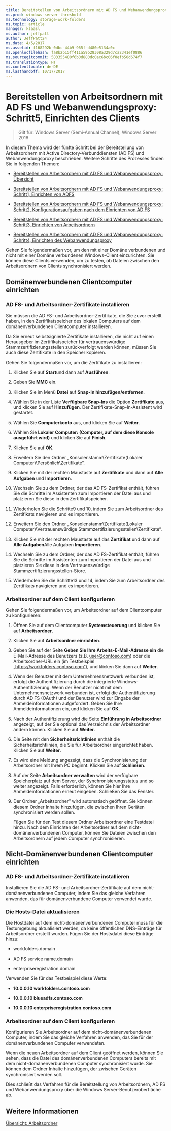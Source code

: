 ```yaml
---
title: Bereitstellen von Arbeitsordnern mit AD FS und Webanwendungsproxy - Schritt5, Einrichten des Clients
ms.prod: windows-server-threshold
ms.technology: storage-work-folders
ms.topic: article
manager: klaasl
ms.author: jeffpatt
author: JeffPatt24
ms.date: 4/5/2017
ms.assetid: f168292b-0dbc-44b9-965f-d480e5134a0c
ms.openlocfilehash: fa8b2b15ff411a59b28308a329d7ca2341ef0886
ms.sourcegitcommit: 583355400f6b0d880dc0ac6bc06f0efb50d674f7
ms.translationtype: HT
ms.contentlocale: de-DE
ms.lasthandoff: 10/17/2017
---
```

# <a name="deploy-work-folders-with-ad-fs-and-web-application-proxy-step-5-set-up-clients"></a>Bereitstellen von Arbeitsordnern mit AD FS und Webanwendungsproxy: Schritt5, Einrichten des Clients

>Gilt für: Windows Server (Semi-Annual Channel), Windows Server 2016

In diesem Thema wird der fünfte Schritt bei der Bereitstellung von Arbeitsordnern mit Active Directory-Verbunddiensten (AD FS) und Webanwendungsproxy beschrieben. Weitere Schritte des Prozesses finden Sie in folgenden Themen:  
  
-   [Bereitstellen von Arbeitsordnern mit AD FS und Webanwendungsproxy: Übersicht](deploy-work-folders-adfs-overview.md)  
  
-   [Bereitstellen von Arbeitsordnern mit AD FS und Webanwendungsproxy: Schritt1, Einrichten von ADFS](deploy-work-folders-adfs-step1.md)  
  
-   [Bereitstellen von Arbeitsordnern mit AD FS und Webanwendungsproxy: Schritt2, Konfigurationsaufgaben nach dem Einrichten von AD FS](deploy-work-folders-adfs-step2.md)  
  
-   [Bereitstellen von Arbeitsordnern mit AD FS und Webanwendungsproxy: Schritt3, Einrichten von Arbeitsordnern](deploy-work-folders-adfs-step3.md)  
  
-   [Bereitstellen von Arbeitsordnern mit AD FS und Webanwendungsproxy: Schritt4, Einrichten des Webanwendungsproxy](deploy-work-folders-adfs-step4.md)  
  
Gehen Sie folgendermaßen vor, um den mit einer Domäne verbundenen und nicht mit einer Domäne verbundenen Windows-Client einzurichten. Sie können diese Clients verwenden, um zu testen, ob Dateien zwischen den Arbeitsordnern von Clients synchronisiert werden.  
  
## <a name="set-up-a-domain-joined-client"></a>Domänenverbundenen Clientcomputer einrichten  
  
### <a name="install-the-ad-fs-and-work-folder-certificates"></a>AD FS- und Arbeitsordner-Zertifikate installieren  
Sie müssen die AD FS- und Arbeitsordner-Zertifikate, die Sie zuvor erstellt haben, in den Zertifikatspeicher des lokalen Computers auf dem domänenverbundenen Clientcomputer installieren.  
  
Da Sie erneut selbstsignierte Zertifikate installieren, die nicht auf einen Herausgeber im Zertifikatspeicher für vertrauenswürdige Stammzertifizierungsstellen zurückverfolgt werden können, müssen Sie auch diese Zertifikate in den Speicher kopieren.  
  
Gehen Sie folgendermaßen vor, um die Zertifikate zu installieren:  
  
1.  Klicken Sie auf **Start**und dann auf **Ausführen**.  
  
2.  Geben Sie **MMC** ein.  
  
3.  Klicken Sie im Menü **Datei** auf **Snap-In hinzufügen/entfernen**.  
  
4.  Wählen Sie in der Liste **Verfügbare Snap-Ins** die Option **Zertifikate** aus, und klicken Sie auf **Hinzufügen**. Der Zertifikate-Snap-In-Assistent wird gestartet.  
  
5.  Wählen Sie **Computerkonto** aus, und klicken Sie auf **Weiter**.  
  
6.  Wählen Sie **Lokaler Computer: (Computer, auf dem diese Konsole ausgeführt wird)** und klicken Sie auf **Finish**.  
  
7.  Klicken Sie auf **OK**.  
  
8.  Erweitern Sie den Ordner „Konsolenstamm\Zertifikate\(Lokaler Computer)\Persönlich\Zertifikate“.  
  
9. Klicken Sie mit der rechten Maustaste auf **Zertifikate** und dann auf **Alle Aufgaben** und **Importieren**.  
  
10. Wechseln Sie zu dem Ordner, der das AD FS-Zertifikat enthält, führen Sie die Schritte im Assistenten zum Importieren der Datei aus und platzieren Sie diese in den Zertifikatspeicher.  
  
11. Wiederholen Sie die Schritte9 und 10, indem Sie zum Arbeitsordner des Zertifikats navigieren und es importieren.  
  
12. Erweitern Sie den Ordner „Konsolenstamm\Zertifikate\(Lokaler Computer)\Vertrauenswürdige Stammzertifizierungsstellen\Zertifikate“.  
  
13. Klicken Sie mit der rechten Maustaste auf das **Zertifikat** und dann auf **Alle Aufgaben**Alle Aufgaben **Importieren**.  
  
14. Wechseln Sie zu dem Ordner, der das AD FS-Zertifikat enthält, führen Sie die Schritte im Assistenten zum Importieren der Datei aus und platzieren Sie diese in den Vertrauenswürdige Stammzertifizierungsstellen-Store.  
  
15. Wiederholen Sie die Schritte13 und 14, indem Sie zum Arbeitsordner des Zertifikats navigieren und es importieren.  
  
### <a name="configure-work-folders-on-the-client"></a>Arbeitsordner auf dem Client konfigurieren  
Gehen Sie folgendermaßen vor, um Arbeitsordner auf dem Clientcomputer zu konfigurieren:  
  
1.  Öffnen Sie auf dem Clientcomputer **Systemsteuerung** und klicken Sie auf **Arbeitsordner**.  
  
2.  Klicken Sie auf **Arbeitsordner einrichten**.  
  
3.  Geben Sie auf der Seite **Geben Sie Ihre Arbeits-E-Mail-Adresse ein** die E-Mail-Adresse des Benutzers (z.B. user@contoso.com) oder die Arbeitsordner-URL ein (im Testbeispiel „https://workfolders.contoso.com“), und klicken Sie dann auf **Weiter**.  
  
4.  Wenn der Benutzer mit dem Unternehmensnetzwerk verbunden ist, erfolgt die Authentifizierung durch die integrierte Windows-Authentifizierung. Wenn der Benutzer nicht mit dem Unternehmensnetzwerk verbunden ist, erfolgt die Authentifizierung durch AD FS (OAuth) und der Benutzer wird zur Eingabe der Anmeldeinformationen aufgefordert. Geben Sie Ihre Anmeldeinformationen ein, und klicken Sie auf **OK**.  
  
5.  Nach der Authentifizierung wird die Seite **Einführung in Arbeitsordner** angezeigt, auf der Sie optional das Verzeichnis der Arbeitsordner ändern können. Klicken Sie auf **Weiter**.  
  
6.  Die Seite mit den **Sicherheitsrichtlinien** enthält die Sicherheitsrichtlinien, die Sie für Arbeitsordner eingerichtet haben. Klicken Sie auf **Weiter**.  
  
7.  Es wird eine Meldung angezeigt, dass die Synchronisierung der Arbeitsordner mit Ihrem PC beginnt. Klicken Sie auf **Schließen**.  
  
8.  Auf der Seite **Arbeitsordner verwalten** wird der verfügbare Speicherplatz auf dem Server, der Synchronisierungsstatus und so weiter angezeigt. Falls erforderlich, können Sie hier Ihre Anmeldeinformationen erneut eingeben. Schließen Sie das Fenster.  
  
9. Der Ordner „Arbeitsordner” wird automatisch geöffnet. Sie können diesem Ordner Inhalte hinzufügen, die zwischen Ihren Geräten synchronisiert werden sollen.  
  
    Fügen Sie für den Test diesem Ordner Arbeitsordner eine Testdatei hinzu. Nach dem Einrichten der Arbeitsordner auf dem nicht-domänenverbundenen Computer, können Sie Dateien zwischen den Arbeitsordnern auf jedem Computer synchronisieren.  
  
## <a name="set-up-a-non-domain-joined-client"></a>Nicht-Domänenverbundenen Clientcomputer einrichten  
  
### <a name="install-the-ad-fs-and-work-folder-certificates"></a>AD FS- und Arbeitsordner-Zertifikate installieren  
Installieren Sie die AD FS- und Arbeitsordner-Zertifikate auf dem nicht-domänenverbundenen Computer, indem Sie das gleiche Verfahren anwenden, das für domänenverbundene Computer verwendet wurde.  
  
### <a name="update-the-hosts-file"></a>Die Hosts-Datei aktualisieren  
Die Hostdatei auf dem nicht-domänenverbundenen Computer muss für die Testumgebung aktualisiert werden, da keine öffentlichen DNS-Einträge für Arbeitsordner erstellt wurden. Fügen Sie der Hostsdatei diese Einträge hinzu:  
  
-  workfolders.domain  
  
-  AD FS service name.domain  
  
-  enterpriseregistration.domain  
  
Verwenden Sie für das Testbeispiel diese Werte:  
  
-  **10.0.0.10 workfolders.contoso.com**  
  
-  **10.0.0.10 blueadfs.contoso.com**  
  
-  **10.0.0.10 enterpriseregistration.contoso.com**  
  
### <a name="configure-work-folders-on-the-client"></a>Arbeitsordner auf dem Client konfigurieren  
Konfigurieren Sie Arbeitsordner auf dem nicht-domänenverbundenen Computer, indem Sie das gleiche Verfahren anwenden, das Sie für der domänenverbundenen Computer verwendeten.  
  
Wenn die neuen Arbeitsordner auf dem Client geöffnet werden, können Sie sehen, dass die Datei des domänenverbundenen Computers bereits mit dem nicht-domänenverbundenen Computer synchronisiert wurde. Sie können dem Ordner Inhalte hinzufügen, der zwischen Geräten synchronisiert werden soll.  
  
Dies schließt das Verfahren für die Bereitstellung von Arbeitsordnern, AD FS und Webanwendungsproxy über die Windows Server-Benutzeroberfläche ab.  
  
## <a name="see-also"></a>Weitere Informationen  
[Übersicht: Arbeitsordner](Work-Folders-Overview.md)  
  

